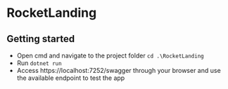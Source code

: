# RocketLanding

## Getting started

- Open cmd and navigate to the project folder `cd .\RocketLanding`
- Run `dotnet run`
- Access https://localhost:7252/swagger through your browser and use the available endpoint to test the app
